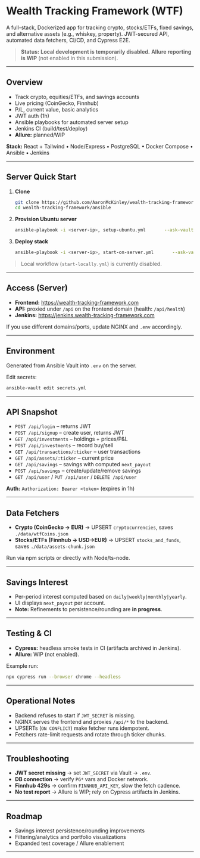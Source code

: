 # Wealth Tracking Framework (WTF)

A full-stack, Dockerized app for tracking crypto, stocks/ETFs, fixed savings, and alternative assets (e.g., whiskey, property). JWT-secured API, automated data fetchers, CI/CD, and Cypress E2E.

> **Status:** **Local development is temporarily disabled.** **Allure reporting is WIP** (not enabled in this submission).

---

## Overview

- Track crypto, equities/ETFs, and savings accounts
- Live pricing (CoinGecko, Finnhub)
- P/L, current value, basic analytics
- JWT auth (1h)
- Ansible playbooks for automated server setup
- Jenkins CI (build/test/deploy)
- **Allure:** planned/WIP

**Stack:** React + Tailwind • Node/Express • PostgreSQL • Docker Compose • Ansible • Jenkins

---

## Server Quick Start

1) **Clone**
    ```bash
    git clone https://github.com/AaronMcKinley/wealth-tracking-framework.git
    cd wealth-tracking-framework/ansible
    ```

2) **Provision Ubuntu server**
    ```bash
    ansible-playbook -i <server-ip>, setup-ubuntu.yml       --ask-vault-pass --ask-become-pass -u root --private-key <ssh-key>
    ```

3) **Deploy stack**
    ```bash
    ansible-playbook -i <server-ip>, start-on-server.yml       --ask-vault-pass --ask-become-pass -u root --private-key <ssh-key>
    ```

> Local workflow (`start-locally.yml`) is currently disabled.

---

## Access (Server)

- **Frontend:** https://wealth-tracking-framework.com
- **API:** proxied under `/api` on the frontend domain (health: `/api/health`)
- **Jenkins:** https://jenkins.wealth-tracking-framework.com

If you use different domains/ports, update NGINX and `.env` accordingly.

---

## Environment

Generated from Ansible Vault into `.env` on the server.



Edit secrets:
```bash
ansible-vault edit secrets.yml
```

---

## API Snapshot

- `POST /api/login` – returns JWT
- `POST /api/signup` – create user, returns JWT
- `GET /api/investments` – holdings + prices/P&L
- `POST /api/investments` – record buy/sell
- `GET /api/transactions/:ticker` – user transactions
- `GET /api/assets/:ticker` – current price
- `GET /api/savings` – savings with computed `next_payout`
- `POST /api/savings` – create/update/remove savings
- `GET /api/user` / `PUT /api/user` / `DELETE /api/user`

**Auth:** `Authorization: Bearer <token>` (expires in 1h)

---

## Data Fetchers

- **Crypto (CoinGecko → EUR)** → UPSERT `cryptocurrencies`, saves `./data/wtfCoins.json`
- **Stocks/ETFs (Finnhub → USD→EUR)** → UPSERT `stocks_and_funds`, saves `./data/assets-chunk.json`

Run via npm scripts or directly with Node/ts-node.

---

## Savings Interest

- Per-period interest computed based on `daily|weekly|monthly|yearly`.
- UI displays `next_payout` per account.
- **Note:** Refinements to persistence/rounding are **in progress**.

---

## Testing & CI

- **Cypress:** headless smoke tests in CI (artifacts archived in Jenkins).
- **Allure:** WIP (not enabled).

Example run:
```bash
npx cypress run --browser chrome --headless
```

---

## Operational Notes

- Backend refuses to start if `JWT_SECRET` is missing.
- NGINX serves the frontend and proxies `/api/*` to the backend.
- UPSERTs (`ON CONFLICT`) make fetcher runs idempotent.
- Fetchers rate-limit requests and rotate through ticker chunks.

---

## Troubleshooting

- **JWT secret missing** → set `JWT_SECRET` via Vault → `.env`.
- **DB connection** → verify `PG*` vars and Docker network.
- **Finnhub 429s** → confirm `FINNHUB_API_KEY`, slow the fetch cadence.
- **No test report** → Allure is WIP; rely on Cypress artifacts in Jenkins.

---

## Roadmap

- Savings interest persistence/rounding improvements
- Filtering/analytics and portfolio visualizations
- Expanded test coverage / Allure enablement

---
